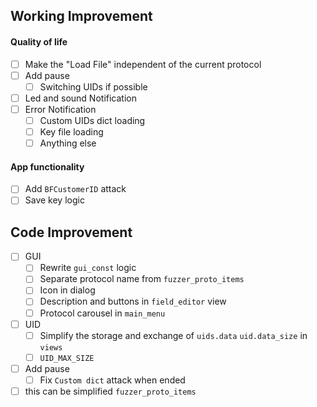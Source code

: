 ## Working Improvement

#### Quality of life

- [ ] Make the "Load File" independent of the current protocol
- [ ] Add pause
    - [ ] Switching  UIDs if possible
- [ ] Led and sound Notification
- [ ] Error Notification
    - [ ] Custom UIDs dict loading 
    - [ ] Key file loading
    - [ ] Anything else

#### App functionality

- [ ] Add `BFCustomerID` attack
- [ ] Save key logic

## Code Improvement

- [ ] GUI
    - [ ] Rewrite `gui_const` logic
    - [ ] Separate protocol name from `fuzzer_proto_items` 
    - [ ] Icon in dialog
    - [ ] Description and buttons in `field_editor` view
    - [ ] Protocol carousel in `main_menu`
- [ ] UID
    - [ ] Simplify the storage and exchange of `uids.data` `uid.data_size` in `views`
    - [ ] `UID_MAX_SIZE`
- [ ] Add pause
    - [ ] Fix `Custom dict` attack when ended
- [ ] this can be simplified `fuzzer_proto_items`
